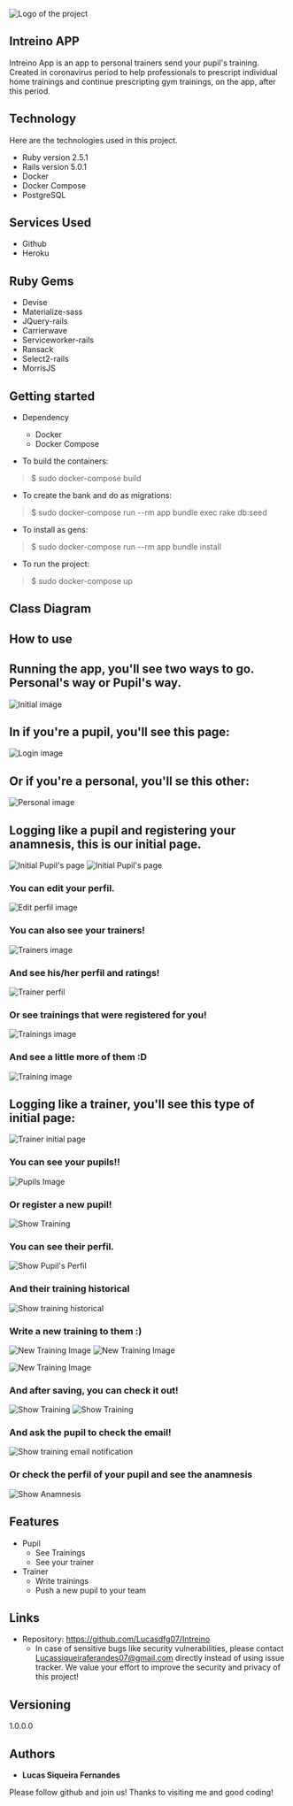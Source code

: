 
![Logo of the project](https://github.com/Lucasdfg07/Intreino/blob/master/app/assets/images/logo.png)


## Intreino APP
Intreino App is an app to personal trainers send your pupil's training. Created in coronavirus period to help professionals to prescript individual home trainings and continue prescripting gym trainings, on the app, after this period.


## Technology 

Here are the technologies used in this project.

* Ruby version  2.5.1
* Rails version 5.0.1
* Docker 
* Docker Compose
* PostgreSQL

## Services Used

* Github
* Heroku

## Ruby Gems

* Devise
* Materialize-sass
* JQuery-rails
* Carrierwave
* Serviceworker-rails
* Ransack
* Select2-rails
* MorrisJS


## Getting started

* Dependency
  - Docker
  - Docker Compose

* To build the containers:
>    $ sudo docker-compose build

* To create the bank and do as migrations:
>    $ sudo docker-compose run --rm app bundle exec rake db:seed

* To install as gens:
>    $ sudo docker-compose run --rm app bundle install

* To run the project:
>    $ sudo docker-compose up

## Class Diagram


## How to use

## Running the app, you'll see two ways to go. Personal's way or Pupil's way.

![Initial image](https://github.com/Lucasdfg07/Intreino/blob/master/public/1.png)

## In if you're a pupil, you'll see this page:

![Login image](https://github.com/Lucasdfg07/Intreino/blob/master/public/2.png)

## Or if you're a personal, you'll se this other:

![Personal image](https://github.com/Lucasdfg07/Intreino/blob/master/public/3.png)

## Logging like a pupil and registering your anamnesis, this is our initial page.

![Initial Pupil's page](https://github.com/Lucasdfg07/Intreino/blob/master/public/4.png)
![Initial Pupil's page](https://github.com/Lucasdfg07/Intreino/blob/master/public/5.png)

### You can edit your perfil.

![Edit perfil image](https://github.com/Lucasdfg07/Intreino/blob/master/public/6.png)

### You can also see your trainers!

![Trainers image](https://github.com/Lucasdfg07/Intreino/blob/master/public/7.png)

### And see his/her perfil and ratings!

![Trainer perfil](https://github.com/Lucasdfg07/Intreino/blob/master/public/8.png)

### Or see trainings that were registered for you!

![Trainings image](https://github.com/Lucasdfg07/Intreino/blob/master/public/9.png)

### And see a little more of them :D

![Training image](https://github.com/Lucasdfg07/Intreino/blob/master/public/10.png)

## Logging like a trainer, you'll see this type of initial page:

![Trainer initial page](https://github.com/Lucasdfg07/Intreino/blob/master/public/11.png)

### You can see your pupils!!

![Pupils Image](https://github.com/Lucasdfg07/Intreino/blob/master/public/12.png)

### Or register a new pupil!

![Show Training](https://github.com/Lucasdfg07/Intreino/blob/master/public/19.png)

### You can see their perfil.

![Show Pupil's Perfil](https://github.com/Lucasdfg07/Intreino/blob/master/public/20.png)

### And their training historical

![Show training historical](https://github.com/Lucasdfg07/Intreino/blob/master/public/21.png)

### Write a new training to them :)

![New Training Image](https://github.com/Lucasdfg07/Intreino/blob/master/public/13.png)
![New Training Image](https://github.com/Lucasdfg07/Intreino/blob/master/public/14.png)

![New Training Image](https://github.com/Lucasdfg07/Intreino/blob/master/public/15.png)

### And after saving, you can check it out!

![Show Training](https://github.com/Lucasdfg07/Intreino/blob/master/public/16.png)
![Show Training](https://github.com/Lucasdfg07/Intreino/blob/master/public/17.png)

### And ask the pupil to check the email!

![Show training email notification](https://github.com/Lucasdfg07/Intreino/blob/master/public/22.png)


### Or check the perfil of your pupil and see the anamnesis

![Show Anamnesis](https://github.com/Lucasdfg07/Intreino/blob/master/public/18.png)


## Features
  - Pupil
    - See Trainings
    - See your trainer
  - Trainer
    - Write trainings
    - Push a new pupil to your team


## Links
  - Repository: https://github.com/Lucasdfg07/Intreino
    - In case of sensitive bugs like security vulnerabilities, please contact
      Lucassiqueiraferandes07@gmail.com directly instead of using issue tracker. We value your effort
      to improve the security and privacy of this project!

  ## Versioning

  1.0.0.0


  ## Authors

  * **Lucas Siqueira Fernandes** 

  Please follow github and join us!
  Thanks to visiting me and good coding!
